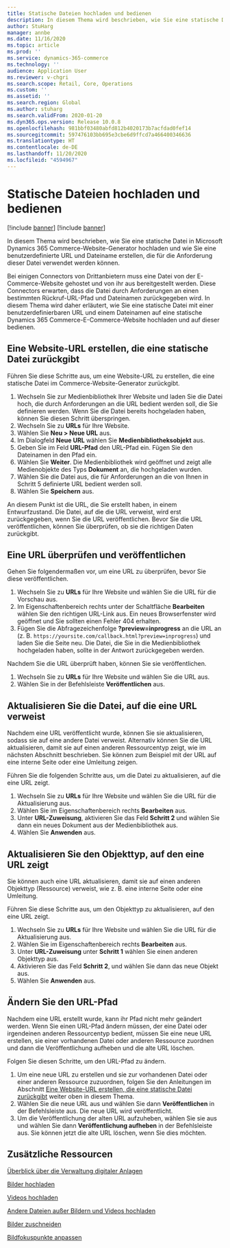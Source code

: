 ```yaml
---
title: Statische Dateien hochladen und bedienen
description: In diesem Thema wird beschrieben, wie Sie eine statische Datei in Microsoft Dynamics 365 Commerce-Website-Generator hochladen und wie Sie eine benutzerdefinierte URL und Dateiname erstellen, die für die Anforderung dieser Datei verwendet werden können.
author: StuHarg
manager: annbe
ms.date: 11/16/2020
ms.topic: article
ms.prod: ''
ms.service: dynamics-365-commerce
ms.technology: ''
audience: Application User
ms.reviewer: v-chgri
ms.search.scope: Retail, Core, Operations
ms.custom: ''
ms.assetid: ''
ms.search.region: Global
ms.author: stuharg
ms.search.validFrom: 2020-01-20
ms.dyn365.ops.version: Release 10.0.8
ms.openlocfilehash: 981bbf03480abfd812b4020173b7acfdad0fef14
ms.sourcegitcommit: 597476103bb695e3cbe6d9ffcd7a466400346636
ms.translationtype: HT
ms.contentlocale: de-DE
ms.lasthandoff: 11/20/2020
ms.locfileid: "4594967"
---
```

# <a name="upload-and-serve-static-files"></a>Statische Dateien hochladen und bedienen

[!include [banner](../includes/banner.md)]
[!include [banner](includes/preview-banner.md)]

In diesem Thema wird beschrieben, wie Sie eine statische Datei in Microsoft Dynamics 365 Commerce-Website-Generator hochladen und wie Sie eine benutzerdefinierte URL und Dateiname erstellen, die für die Anforderung dieser Datei verwendet werden können.

Bei einigen Connectors von Drittanbietern muss eine Datei von der E-Commerce-Website gehostet und von ihr aus bereitgestellt werden. Diese Connectors erwarten, dass die Datei durch Anforderungen an einen bestimmten Rückruf-URL-Pfad und Dateinamen zurückgegeben wird. In diesem Thema wird daher erläutert, wie Sie eine statische Datei mit einer benutzerdefinierbaren URL und einem Dateinamen auf eine statische Dynamics 365 Commerce-E-Commerce-Website hochladen und auf dieser bedienen.

## <a name="create-a-site-url-that-returns-a-static-file"></a>Eine Website-URL erstellen, die eine statische Datei zurückgibt

Führen Sie diese Schritte aus, um eine Website-URL zu erstellen, die eine statische Datei im Commerce-Website-Generator zurückgibt.

1. Wechseln Sie zur Medienbibliothek Ihrer Website und laden Sie die Datei hoch, die durch Anforderungen an die URL bedient werden soll, die Sie definieren werden. Wenn Sie die Datei bereits hochgeladen haben, können Sie diesen Schritt überspringen.
1. Wechseln Sie zu **URLs** für Ihre Website.
1. Wählen Sie **Neu \> Neue URL** aus.
1. Im Dialogfeld **Neue URL** wählen Sie **Medienbibliotheksobjekt** aus.
1. Geben Sie im Feld **URL-Pfad** den URL-Pfad ein. Fügen Sie den Dateinamen in den Pfad ein.
1. Wählen Sie **Weiter**. Die Medienbibliothek wird geöffnet und zeigt alle Medienobjekte des Typs **Dokument** an, die hochgeladen wurden.
1. Wählen Sie die Datei aus, die für Anforderungen an die von Ihnen in Schritt 5 definierte URL bedient werden soll.
1. Wählen Sie **Speichern** aus.

An diesem Punkt ist die URL, die Sie erstellt haben, in einem Entwurfzustand. Die Datei, auf die die URL verweist, wird erst zurückgegeben, wenn Sie die URL veröffentlichen. Bevor Sie die URL veröffentlichen, können Sie überprüfen, ob sie die richtigen Daten zurückgibt.

## <a name="validate-and-publish-a-url"></a>Eine URL überprüfen und veröffentlichen

Gehen Sie folgendermaßen vor, um eine URL zu überprüfen, bevor Sie diese veröffentlichen.

1. Wechseln Sie zu **URLs** für Ihre Website und wählen Sie die URL für die Vorschau aus.
2. Im Eigenschaftenbereich rechts unter der Schaltfläche **Bearbeiten** wählen Sie den richtigen URL-Link aus. Ein neues Browserfenster wird geöffnet und Sie sollten einen Fehler 404 erhalten.
3. Fügen Sie die Abfragezeichenfolge **?preview=inprogress** an die URL an (z. B. `https://yoursite.com/callback.html?preview=inprogress`) und laden Sie die Seite neu. Die Datei, die Sie in die Medienbibliothek hochgeladen haben, sollte in der Antwort zurückgegeben werden.

Nachdem Sie die URL überprüft haben, können Sie sie veröffentlichen.

1. Wechseln Sie zu **URLs** für Ihre Website und wählen Sie die URL aus.
2. Wählen Sie in der Befehlsleiste **Veröffentlichen** aus.

## <a name="update-the-file-that-a-url-points-to"></a>Aktualisieren Sie die Datei, auf die eine URL verweist

Nachdem eine URL veröffentlicht wurde, können Sie sie aktualisieren, sodass sie auf eine andere Datei verweist. Alternativ können Sie die URL aktualisieren, damit sie auf einen anderen Ressourcentyp zeigt, wie im nächsten Abschnitt beschrieben. Sie können zum Beispiel mit der URL auf eine interne Seite oder eine Umleitung zeigen.

Führen Sie die folgenden Schritte aus, um die Datei zu aktualisieren, auf die eine URL zeigt.

1. Wechseln Sie zu **URLs** für Ihre Website und wählen Sie die URL für die Aktualisierung aus.
1. Wählen Sie im Eigenschaftenbereich rechts **Bearbeiten** aus.
1. Unter **URL-Zuweisung**, aktivieren Sie das Feld **Schritt 2** und wählen Sie dann ein neues Dokument aus der Medienbibliothek aus.
1. Wählen Sie **Anwenden** aus.

## <a name="update-the-asset-type-that-a-url-points-to"></a>Aktualisieren Sie den Objekttyp, auf den eine URL zeigt

Sie können auch eine URL aktualisieren, damit sie auf einen anderen Objekttyp (Ressource) verweist, wie z. B. eine interne Seite oder eine Umleitung.

Führen Sie diese Schritte aus, um den Objekttyp zu aktualisieren, auf den eine URL zeigt.

1. Wechseln Sie zu **URLs** für Ihre Website und wählen Sie die URL für die Aktualisierung aus.
1. Wählen Sie im Eigenschaftenbereich rechts **Bearbeiten** aus.
1. Unter **URL-Zuweisung** unter **Schritt 1** wählen Sie einen anderen Objekttyp aus.
1. Aktivieren Sie das Feld **Schritt 2**, und wählen Sie dann das neue Objekt aus.
1. Wählen Sie **Anwenden** aus.

## <a name="change-the-url-path"></a>Ändern Sie den URL-Pfad

Nachdem eine URL erstellt wurde, kann ihr Pfad nicht mehr geändert werden. Wenn Sie einen URL-Pfad ändern müssen, der eine Datei oder irgendeinen anderen Ressourcentyp bedient, müssen Sie eine neue URL erstellen, sie einer vorhandenen Datei oder anderen Ressource zuordnen und dann die Veröffentlichung aufheben und die alte URL löschen.

Folgen Sie diesen Schritte, um den URL-Pfad zu ändern.

1. Um eine neue URL zu erstellen und sie zur vorhandenen Datei oder einer anderen Ressource zuzuordnen, folgen Sie den Anleitungen im Abschnitt [Eine Website-URL erstellen, die eine statische Datei zurückgibt](#create-a-site-url-that-returns-a-static-file) weiter oben in diesem Thema.
1. Wählen Sie die neue URL aus und wählen Sie dann **Veröffentlichen** in der Befehlsleiste aus. Die neue URL wird veröffentlicht.
1. Um die Veröffentlichung der alten URL aufzuheben, wählen Sie sie aus und wählen Sie dann **Veröffentlichung aufheben** in der Befehlsleiste aus. Sie können jetzt die alte URL löschen, wenn Sie dies möchten.

## <a name="additional-resources"></a>Zusätzliche Ressourcen

[Überblick über die Verwaltung digitaler Anlagen](dam-overview.md)

[Bilder hochladen](dam-upload-images.md)

[Videos hochladen](dam-upload-video.md)

[Andere Dateien außer Bildern und Videos hochladen](dam-upload-files.md)

[Bilder zuschneiden](dam-crop-images.md)

[Bildfokuspunkte anpassen](dam-custom-focal-point.md)
